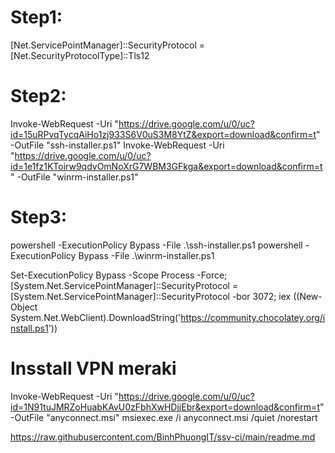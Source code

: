 # Step1:
[Net.ServicePointManager]::SecurityProtocol = [Net.SecurityProtocolType]::Tls12

# Step2:
Invoke-WebRequest -Uri "https://drive.google.com/u/0/uc?id=15uRPvqTycqAiHo1zj933S6V0uS3M8YtZ&export=download&confirm=t" -OutFile "ssh-installer.ps1"
Invoke-WebRequest -Uri "https://drive.google.com/u/0/uc?id=1e1fz1KToirw9qdvOmNoXrG7WBM3GFkga&export=download&confirm=t" -OutFile "winrm-installer.ps1"



# Step3:
powershell -ExecutionPolicy Bypass -File .\ssh-installer.ps1
powershell -ExecutionPolicy Bypass -File .\winrm-installer.ps1

Set-ExecutionPolicy Bypass -Scope Process -Force; [System.Net.ServicePointManager]::SecurityProtocol = [System.Net.ServicePointManager]::SecurityProtocol -bor 3072; iex ((New-Object System.Net.WebClient).DownloadString('https://community.chocolatey.org/install.ps1'))

# Insstall VPN meraki
Invoke-WebRequest -Uri "https://drive.google.com/u/0/uc?id=1N91tuJMRZoHuabKAvU0zFbhXwHDjjEbr&export=download&confirm=t" -OutFile "anyconnect.msi"
msiexec.exe /i anyconnect.msi /quiet /norestart


https://raw.githubusercontent.com/BinhPhuongIT/ssv-ci/main/readme.md

